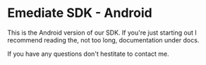 Emediate SDK - Android
===========

This is the Android version of our SDK. If you're just starting out I
recommend reading the, not too long, documentation under docs.

If you have any questions don't hestitate to contact me.
